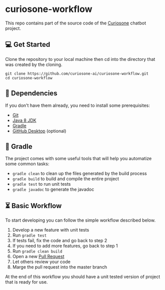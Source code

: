 # curiosone-workflow
This repo contains part of the source code of the [Curiosone](https://github.com/curiosone-ai/curiosone) chatbot project.


## 💻 Get Started
Clone the repository to your local machine then cd into
the directory that was created by the cloning.

```
git clone https://github.com/curiosone-ai/curiosone-workflow.git
cd curiosone-workflow
```

## 👾 Dependencies
If you don't have them already, you need to install some prerequisites:

* [Git](http://git-scm.com/downloads)
* [Java 8 JDK](http://www.oracle.com/technetwork/pt/java/javase/downloads/index.html)
* [Gradle](https://gradle.org/install)
* [GitHub Desktop](https://desktop.github.com/) (optional)


## 🍹 Gradle
The project comes with some useful tools that will help you automatize some common tasks:

* `gradle clean` to clean up the files generated by the build process
* `gradle build` to build and compile the entire project
* `gradle test` to run unit tests
* `gradle javadoc` to generate the javadoc

## ⏳ Basic Workflow
To start developing you can follow the simple workflow described below.

1. Develop a new feature with unit tests
2. Run `gradle test`
3. If tests fail, fix the code and go back to step 2
4. If you need to add more features, go back to step 1
5. Run `gradle clean build`
6. Open a new [Pull Request](https://github.com/curiosone-ai/curiosone-workflow/compare)
7. Let others review your code
8. Marge the pull request into the master branch

At the end of this workflow you should have a unit tested version of project that is ready for use.
